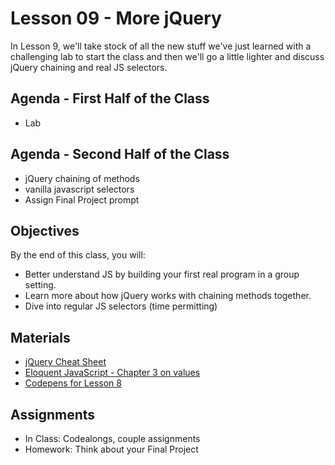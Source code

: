 # Lesson 09 - More jQuery

In Lesson 9, we'll take stock of all the new stuff we've just learned with a challenging lab to start the class and then we'll go a little lighter and discuss jQuery chaining and real JS selectors.

## Agenda - First Half of the Class

*	Lab

## Agenda - Second Half of the Class

* jQuery chaining of methods
* vanilla javascript selectors
* Assign Final Project prompt

## Objectives

By the end of this class, you will:

* Better understand JS by building your first real program in a group setting.
* Learn more about how jQuery works with chaining methods together.
* Dive into regular JS selectors (time permitting)

## Materials
* [jQuery Cheat Sheet](https://oscarotero.com/jquery/)
* [Eloquent JavaScript - Chapter 3 on values](http://eloquentjavascript.net/03_functions.html)
* [Codepens for Lesson 8](http://codepen.io/collection/XQbVKG/)

## Assignments
* In Class: Codealongs, couple assignments
* Homework: Think about your Final Project
